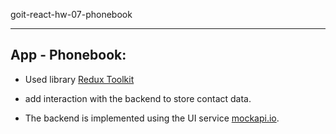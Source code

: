 goit-react-hw-07-phonebook

---

## App - Phonebook:

- Used library [Redux Toolkit](https://redux-toolkit.js.org/)

- add interaction with the backend to store contact data.
- The backend is implemented using the UI service
  [mockapi.io](https://mockapi.io/).
